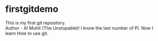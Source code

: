 # firstgitdemo
This is my first git repository.
<br>
Author - Al Muhit (The Unstopable)!
I know the last number of PI.
Now I learn How to use git.
